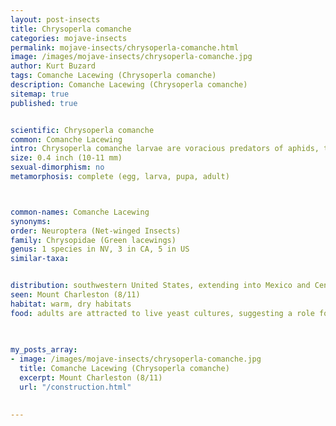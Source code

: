 ```yaml
---
layout: post-insects
title: Chrysoperla comanche
categories: mojave-insects
permalink: mojave-insects/chrysoperla-comanche.html
image: /images/mojave-insects/chrysoperla-comanche.jpg
author: Kurt Buzard
tags: Comanche Lacewing (Chrysoperla comanche)
description: Comanche Lacewing (Chrysoperla comanche)
sitemap: true
published: true


scientific: Chrysoperla comanche
common: Comanche Lacewing
intro: Chrysoperla comanche larvae are voracious predators of aphids, thrips, and other small insects, making them valuable in controlling pest populations in various crops. 
size: 0.4 inch (10-11 mm)
sexual-dimorphism: no
metamorphosis: complete (egg, larva, pupa, adult)



common-names: Comanche Lacewing
synonyms: 
order: Neuroptera (Net-winged Insects)
family: Chrysopidae (Green lacewings)
genus: 1 species in NV, 3 in CA, 5 in US
similar-taxa: 


distribution: southwestern United States, extending into Mexico and Central America
seen: Mount Charleston (8/11)
habitat: warm, dry habitats
food: adults are attracted to live yeast cultures, suggesting a role for yeast in their foraging behavior
 
   

my_posts_array:
- image: /images/mojave-insects/chrysoperla-comanche.jpg
  title: Comanche Lacewing (Chrysoperla comanche)
  excerpt: Mount Charleston (8/11)
  url: "/construction.html"

 
---
```

  
  
 <p></p>
  